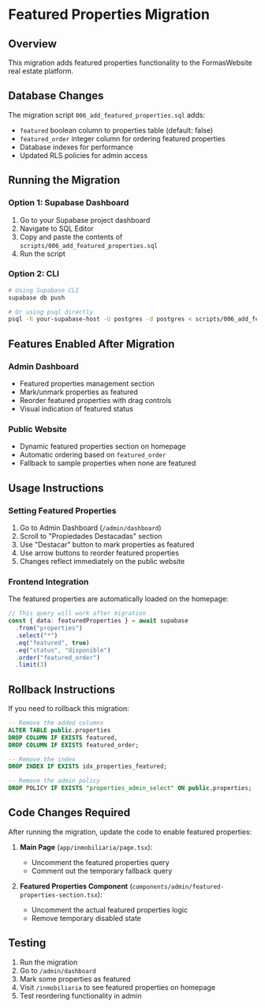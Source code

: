 # Featured Properties Migration

## Overview
This migration adds featured properties functionality to the FormasWebsite real estate platform.

## Database Changes
The migration script `006_add_featured_properties.sql` adds:
- `featured` boolean column to properties table (default: false)
- `featured_order` integer column for ordering featured properties
- Database indexes for performance
- Updated RLS policies for admin access

## Running the Migration

### Option 1: Supabase Dashboard
1. Go to your Supabase project dashboard
2. Navigate to SQL Editor
3. Copy and paste the contents of `scripts/006_add_featured_properties.sql`
4. Run the script

### Option 2: CLI
```bash
# Using Supabase CLI
supabase db push

# Or using psql directly
psql -h your-supabase-host -U postgres -d postgres < scripts/006_add_featured_properties.sql
```

## Features Enabled After Migration

### Admin Dashboard
- Featured properties management section
- Mark/unmark properties as featured
- Reorder featured properties with drag controls
- Visual indication of featured status

### Public Website
- Dynamic featured properties section on homepage
- Automatic ordering based on `featured_order`
- Fallback to sample properties when none are featured

## Usage Instructions

### Setting Featured Properties
1. Go to Admin Dashboard (`/admin/dashboard`)
2. Scroll to "Propiedades Destacadas" section
3. Use "Destacar" button to mark properties as featured
4. Use arrow buttons to reorder featured properties
5. Changes reflect immediately on the public website

### Frontend Integration
The featured properties are automatically loaded on the homepage:
```typescript
// This query will work after migration
const { data: featuredProperties } = await supabase
  .from("properties")
  .select("*")
  .eq("featured", true)
  .eq("status", "disponible")
  .order("featured_order")
  .limit(3)
```

## Rollback Instructions
If you need to rollback this migration:
```sql
-- Remove the added columns
ALTER TABLE public.properties 
DROP COLUMN IF EXISTS featured,
DROP COLUMN IF EXISTS featured_order;

-- Remove the index
DROP INDEX IF EXISTS idx_properties_featured;

-- Remove the admin policy
DROP POLICY IF EXISTS "properties_admin_select" ON public.properties;
```

## Code Changes Required
After running the migration, update the code to enable featured properties:

1. **Main Page** (`app/inmobiliaria/page.tsx`):
   - Uncomment the featured properties query
   - Comment out the temporary fallback query

2. **Featured Properties Component** (`components/admin/featured-properties-section.tsx`):
   - Uncomment the actual featured properties logic
   - Remove temporary disabled state

## Testing
1. Run the migration
2. Go to `/admin/dashboard`
3. Mark some properties as featured
4. Visit `/inmobiliaria` to see featured properties on homepage
5. Test reordering functionality in admin
